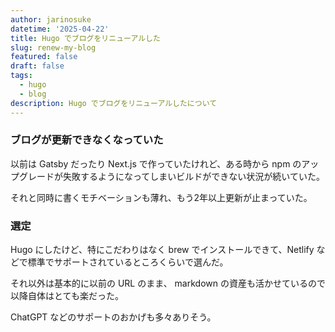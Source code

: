 ```yaml
---
author: jarinosuke
datetime: '2025-04-22'
title: Hugo でブログをリニューアルした
slug: renew-my-blog
featured: false
draft: false
tags:
  - hugo
  - blog
description: Hugo でブログをリニューアルしたについて
---
```


### ブログが更新できなくなっていた

以前は Gatsby だったり Next.js で作っていたけれど、ある時から npm のアップグレードが失敗するようになってしまいビルドができない状況が続いていた。

それと同時に書くモチベーションも薄れ、もう2年以上更新が止まっていた。

### 選定

Hugo にしたけど、特にこだわりはなく brew でインストールできて、Netlify などで標準でサポートされているところくらいで選んだ。

それ以外は基本的に以前の URL のまま、 markdown の資産も活かせているので以降自体はとても楽だった。

ChatGPT などのサポートのおかげも多々ありそう。
